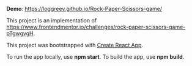 **Demo**: https://loggreev.github.io/Rock-Paper-Scissors-game/

This project is an implementation of https://www.frontendmentor.io/challenges/rock-paper-scissors-game-pTgwgvgH.

This project was bootstrapped with [Create React App](https://github.com/facebook/create-react-app).

To run the app locally, use **npm start**. To build the app, use **npm build**.
